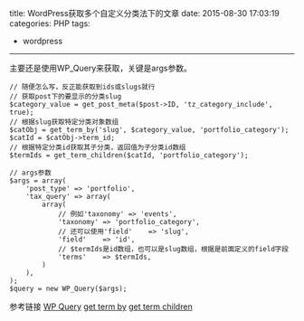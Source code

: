 title: WordPress获取多个自定义分类法下的文章
date: 2015-08-30 17:03:19
categories: PHP
tags:
- wordpress
---

主要还是使用WP_Query来获取，关键是args参数。

<!--more-->

```
// 随便怎么写，反正能获取到ids或slugs就行
// 获取post下的要显示的分类slug
$category_value = get_post_meta($post->ID, 'tz_category_include', true);
// 根据slug获取特定分类对象数组
$catObj = get_term_by('slug', $category_value, 'portfolio_category');
$catId = $catObj->term_id;
// 根据特定分类id获取其子分类，返回值为子分类id数组
$termIds = get_term_children($catId, 'portfolio_category');

// args参数
$args = array(
	'post_type' => 'portfolio',
	'tax_query' => array(
		array(
			// 例如'taxonomy' => 'events',
			'taxonomy' => 'portfolio_category',
			// 还可以使用'field'    => 'slug',
			'field'    => 'id',
			// $termIds是id数组，也可以是slug数组，根据是前面定义的field字段
			'terms'    => $termIds,
		)
	),
);
$query = new WP_Query($args);
```


参考链接
[WP Query](https://codex.wordpress.org/Class_Reference/WP_Query)
[get term by](https://codex.wordpress.org/Function_Reference/get_term_by)
[get term children](https://codex.wordpress.org/Function_Reference/get_term_children)